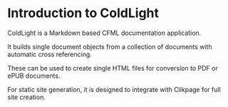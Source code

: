 # Introduction to ColdLight

ColdLight is a Markdown based CFML documentation application. 

It builds single document objects from a collection of documents with automatic cross referencing.

These can be used to create single HTML files for conversion to PDF or ePUB documents.

For static site generation, it is designed to integrate with Clikpage for full site creation.


